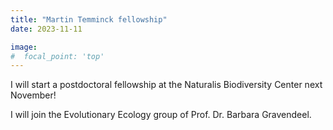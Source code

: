 ```yaml
---
title: "Martin Temminck fellowship"
date: 2023-11-11

image:
#  focal_point: 'top'
---
```


I will start a postdoctoral fellowship at the Naturalis Biodiversity Center next November!

<!--more-->

I will join the Evolutionary Ecology group of Prof. Dr. Barbara Gravendeel.